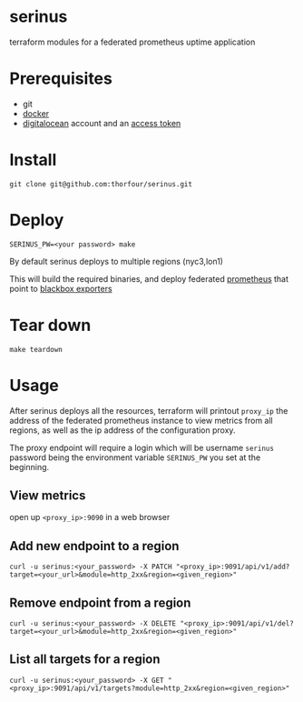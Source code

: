# serinus
terraform modules for a federated prometheus uptime application

# Prerequisites 
- git
- [docker](https://www.docker.com/)
- [digitalocean](https://www.digitalocean.com/) account and an [access token](https://www.digitalocean.com/docs/api/create-personal-access-token/)

# Install
`git clone git@github.com:thorfour/serinus.git`

# Deploy 
`SERINUS_PW=<your password> make`

By default serinus deploys to multiple regions (nyc3,lon1)

This will build the required binaries, and deploy federated [prometheus](https://prometheus.io/) that point to [blackbox exporters](https://github.com/prometheus/blackbox_exporter)

# Tear down

`make teardown`

# Usage

After serinus deploys all the resources, terraform will printout `proxy_ip` the address of the federated prometheus instance to view metrics from all regions, as well as the ip address of the configuration proxy. 

The proxy endpoint will require a login which will be username `serinus` password being the environment variable `SERINUS_PW` you set at the beginning. 

## View metrics

open up `<proxy_ip>:9090` in a web browser

## Add new endpoint to a region

`curl -u serinus:<your_password> -X PATCH "<proxy_ip>:9091/api/v1/add?target=<your_url>&module=http_2xx&region=<given_region>"`

## Remove endpoint from a region

`curl -u serinus:<your_password> -X DELETE "<proxy_ip>:9091/api/v1/del?target=<your_url>&module=http_2xx&region=<given_region>"`

## List all targets for a region

`curl -u serinus:<your_password> -X GET "<proxy_ip>:9091/api/v1/targets?module=http_2xx&region=<given_region>"`
